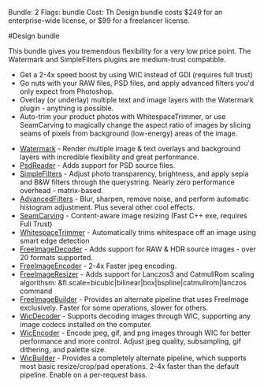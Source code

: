 Bundle: 2
Flags: bundle
Cost: Th Design bundle costs $249 for an enterprise-wide license, or $99 for a freelancer license. 


#Design bundle

This bundle gives you tremendous flexibility for a very low price point. The Watermark and SimpleFilters plugins are medium-trust compatible.

- Get a 2-4x speed boost by using WIC instead of GDI (requires full trust)
- Go nuts with your RAW files, PSD files, and apply advanced filters you'd only expect from Photoshop.
- Overlay (or underlay) multiple text and image layers with the Watermark plugin - anything is possible.
- Auto-trim your product photos with WhitespaceTrimmer, or use SeamCarving to magically change the aspect ratio of images by slicing seams of pixels from background (low-energy) areas of the image.

* [Watermark](/plugins/watermark) - Render multiple image & text overlays and background layers with incredible flexibility and great performance. 
* [PsdReader](/plugins/psdreader) - Adds support for PSD source files.
* [SimpleFilters](/plugins/simplefilters) - Adjust photo transparency, brightness, and apply sepia and B&W filters through the querystring. Nearly zero performance overhead - matrix-based.
* [AdvancedFilters](/plugins/advancedfilters) - Blur, sharpen, remove noise, and perform automatic histogram adjustment. Plus several other cool effects. 
* [SeamCarving](/plugins/seamcarving) - Content-aware image resizing (Fast C++ exe, requires Full Trust)
* [WhitespaceTrimmer](/plugins/whitespacetrimmer) - Automatically trims whitespace off an image using smart edge detection
* [FreeImageDecoder](/plugins/freeimage) - Adds support for RAW & HDR source images - over 20 formats supported.
* [FreeImageEncoder](/plugins/freeimage) - 2-4x Faster jpeg encoding.
* [FreeImageResizer](/plugins/freeimage) - Adds support for Lanczos3 and CatmullRom scaling algorithsm: &fi.scale=bicubic|bilinear|box|bspline|catmullrom|lanczos command
* [FreeImageBuilder](/plugins/freeimage) - Provides an alternate pipeline that uses FreeImage exclusively. Faster for some operations, slower for others.
* [WicDecoder](/plugins/wic) - Supports decoding images through WIC, supporting any image codecs installed on the computer.
* [WicEncoder](/plugins/wic) - Encode jpeg, gif, and png images through WIC for better performance and more control. Adjust jpeg quality, subsampling, gif dithering, and palette size.
* [WicBuilder](/plugins/wic) - Provides a completely alternate pipeline, which supports most basic resize/crop/pad operations. 2-4x faster than the default pipeline. Enable on a per-request bass.
